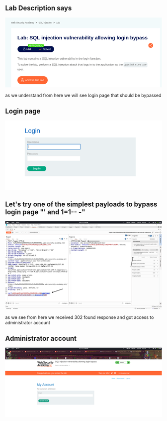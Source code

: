 ## Lab Description says

![SQLi PoC](images/1.png)

as we understand from here we will see login page that should be bypassed


## Login page

![SQLi PoC](images/2.png)



## Let's try one of the simplest payloads to bypass login page "' and 1=1-- -"


![SQLi PoC](images/3.png)

as we see from here we received 302 found response and got access to administrator account

## Administrator account


![SQLi PoC](images/4.png)
